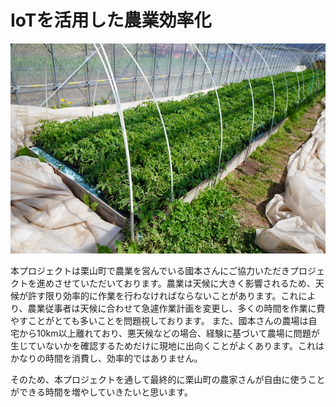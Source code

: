 # IoTを活用した農業効率化

![](../images/prototype/prototype3/field/field_1.JPG#center)

本プロジェクトは栗山町で農業を営んでいる國本さんにご協力いただきプロジェクトを進めさせていただいております。農業は天候に大きく影響されるため、天候が許す限り効率的に作業を行わなければならないことがあります。これにより、農業従事者は天候に合わせて急遽作業計画を変更し、多くの時間を作業に費やすことがとても多いことを問題視しております。
また、國本さんの農場は自宅から10km以上離れており、悪天候などの場合、経験に基づいて農場に問題が生じていないかを確認するためだけに現地に出向くことがよくあります。これはかなりの時間を消費し、効率的ではありません。

そのため、本プロジェクトを通して最終的に栗山町の農家さんが自由に使うことができる時間を増やしていきたいと思います。
